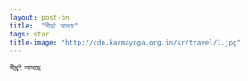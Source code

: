 ```yaml
---
layout: post-bn
title:  "শীঘ্রই আসছে"
tags: star
title-image: "http://cdn.karmayoga.org.in/sr/travel/1.jpg"
---
```

শীঘ্রই আসছে